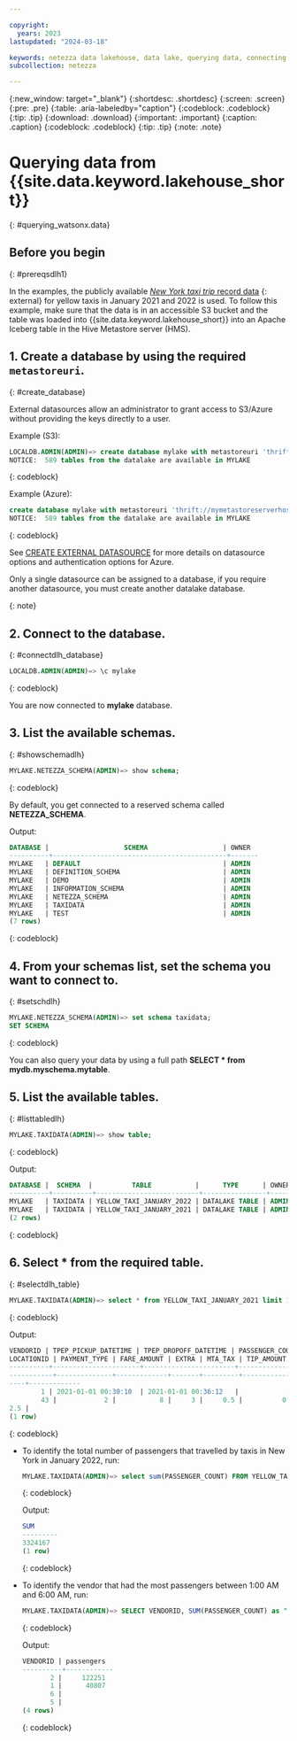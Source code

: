 ```yaml
---

copyright:
  years: 2023
lastupdated: "2024-03-18"

keywords: netezza data lakehouse, data lake, querying data, connecting to a metastore, netezza watsonx.data
subcollection: netezza

---
```


{:new_window: target="_blank"}
{:shortdesc: .shortdesc}
{:screen: .screen}
{:pre: .pre}
{:table: .aria-labeledby="caption"}
{:codeblock: .codeblock}
{:tip: .tip}
{:download: .download}
{:important: .important}
{:caption: .caption}
{:codeblock: .codeblock}
{:tip: .tip}
{:note: .note}

# Querying data from {{site.data.keyword.lakehouse_short}}
{: #querying_watsonx.data}

## Before you begin
{: #prereqsdlh1}

In the examples, the publicly available [*New York taxi trip* record data](https://www.nyc.gov:443/site/tlc/about/tlc-trip-record-data.page) {: external} for yellow taxis in January 2021 and 2022 is used. To follow this example, make sure that the data is in an accessible S3 bucket and the table was loaded into {{site.data.keyword.lakehouse_short}} into an Apache Iceberg table in the Hive Metastore server (HMS).

## 1. Create a database by using the required `metastoreuri`.
{: #create_database}

External datasources allow an administrator to grant access to S3/Azure without providing the keys directly to a user.

Example (S3):

```sql
LOCALDB.ADMIN(ADMIN)=> create database mylake with metastoreuri 'thrift://mymetastoreserverhostname:9083' catalogtype 'hive' on awss3 using ( ACCESSKEYID 'xxxx' SECRETACCESSKEY 'xxxx' BUCKET 'example-bucket' REGION 'us-east-1');
NOTICE:  589 tables from the datalake are available in MYLAKE
```
{: codeblock}

Example (Azure):

```sql
create database mylake with metastoreuri 'thrift://mymetastoreserverhostname:9083' catalogtype 'hive' on azureblob using (ACCOUNT 'xxxx' KEY 'xxxx' CONTAINER 'example_container');
NOTICE:  589 tables from the datalake are available in MYLAKE
```
{: codeblock}

See [CREATE EXTERNAL DATASOURCE](/docs/netezza?topic=tables-create-external-datasource-command) for more details on datasource options and authentication options for Azure.

Only a single datasource can be assigned to a database, if you require another datasource, you must create another datalake database.

{: note}

## 2. Connect to the database.
{: #connectdlh_database}

```sql
LOCALDB.ADMIN(ADMIN)=> \c mylake
```
{: codeblock}

You are now connected to **mylake** database.

## 3. List the available schemas.
{: #showschemadlh}

```sql
MYLAKE.NETEZZA_SCHEMA(ADMIN)=> show schema;
```
{: codeblock}

By default, you get connected to a reserved schema called **NETEZZA_SCHEMA**.

Output:

```sql
DATABASE |                   SCHEMA                   | OWNER
----------+--------------------------------------------+-------
MYLAKE   | DEFAULT                                    | ADMIN
MYLAKE   | DEFINITION_SCHEMA                          | ADMIN
MYLAKE   | DEMO                                       | ADMIN
MYLAKE   | INFORMATION_SCHEMA                         | ADMIN
MYLAKE   | NETEZZA_SCHEMA                             | ADMIN
MYLAKE   | TAXIDATA                                   | ADMIN
MYLAKE   | TEST                                       | ADMIN
(7 rows)
```
{: codeblock}

## 4. From your schemas list, set the schema you want to connect to.
{: #setschdlh}

```sql
MYLAKE.NETEZZA_SCHEMA(ADMIN)=> set schema taxidata;
SET SCHEMA
```
{: codeblock}

You can also query your data by using a full path **SELECT * from mydb.myschema.mytable**.

## 5. List the available tables.
{: #listtabledlh}

```sql
MYLAKE.TAXIDATA(ADMIN)=> show table;
```
{: codeblock}

Output:

```sql
DATABASE |  SCHEMA  |          TABLE           |      TYPE      | OWNER
----------+----------+--------------------------+----------------+-------
MYLAKE   | TAXIDATA | YELLOW_TAXI_JANUARY_2022 | DATALAKE TABLE | ADMIN
MYLAKE   | TAXIDATA | YELLOW_TAXI_JANUARY_2021 | DATALAKE TABLE | ADMIN
(2 rows)
```
{: codeblock}

## 6. **Select * from** the required table.
{: #selectdlh_table}

```sql
MYLAKE.TAXIDATA(ADMIN)=> select * from YELLOW_TAXI_JANUARY_2021 limit 1;
```
{: codeblock}

Output:

```sql
VENDORID | TPEP_PICKUP_DATETIME | TPEP_DROPOFF_DATETIME | PASSENGER_COUNT | TRIP_DISTANCE | RATECODEID | STORE_AND_FWD_FLAG | PULOCATIONID | DO
LOCATIONID | PAYMENT_TYPE | FARE_AMOUNT | EXTRA | MTA_TAX | TIP_AMOUNT | TOLLS_AMOUNT | IMPROVEMENT_SURCHARGE | TOTAL_AMOUNT | CONGESTION_SURCHARGE |AIRPORT_FEE
----------+----------------------+-----------------------+-----------------+---------------+------------+--------------------+--------------+---
-----------+--------------+-------------+-------+---------+------------+--------------+-----------------------+--------------+------------------
----+-------------
        1 | 2021-01-01 00:30:10  | 2021-01-01 00:36:12   |               1 |           2.1 |          1 | N                  |          142 |
        43 |            2 |           8 |     3 |     0.5 |          0 |            0 |                   0.3 |         11.8 |
2.5 |
(1 row)
```
{: codeblock}

- To identify the total number of passengers that travelled by taxis in New York in January 2022, run:

   ```sql
   MYLAKE.TAXIDATA(ADMIN)=> select sum(PASSENGER_COUNT) FROM YELLOW_TAXI_JANUARY_2022;
   ```
   {: codeblock}

   Output:

   ```sql
   SUM
   ---------
   3324167
   (1 row)
   ```
   {: codeblock}

- To identify the vendor that had the most passengers between 1:00 AM and 6:00 AM, run:

   ```sql
   MYLAKE.TAXIDATA(ADMIN)=> SELECT VENDORID, SUM(PASSENGER_COUNT) as "passengers" FROM YELLOW_TAXI_JANUARY_2022 WHERE TPEP_PICKUP_DATETIME::time > '1:00am'AND "TPEP_PICKUP_DATETIME"::time < '6:00am' GROUP BY VENDORID;
   ```
   {: codeblock}

   Output:

   ```sql
   VENDORID | passengers
   ----------+------------
          2 |     122251
          1 |      40807
          6 |
          5 |
   (4 rows)
   ```
   {: codeblock}
